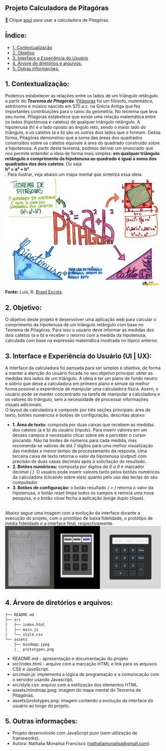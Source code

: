 ## Projeto Calculadora de Pitagóras
 :pushpin:  Clique [aqui](https://nmonalisa.github.io/calculadora-de-Pitagoras/) para usar a calculadora de Pitagóras.

## Índice:
* [1. Contextualização](#1-contextualização)
* [2. Objetivo](#2-objetivo)
* [3. Interface e Experiência do Usuário](#3-UI-UX)
* [4. Árvore de diretórios e arquivos:](#4-árvore-de-diretórios-e-arquivos)
* [5. Outras informações:](#6-outras-informações)


## 1. Contextualização:
Podemos estabelecer as relações entre os lados de um triângulo retângulo a partir do ___Teorema de Pitagorás___. [Pitágoras](https://pt.wikipedia.org/wiki/Pit%C3%A1goras) foi um filósofo, matemático, astrônomo e músico nascido em 570 a.c. na Grécia Antiga que fez importantes contribuições para o ramo da geometria. No teorema que leva seu nome, Pitagorás estabelece que existe uma relação matemática entre os lados (hipotenusa e catetos) de qualquer triângulo retângulo. A hipotenusa (h) é o lado oposto ao ângulo reto, sendo o maior lado do triângulo, e os catetos (a e b) são os outros dois lados que o formam. Dessa forma, Pitagóras demonstrou que a soma das áreas dos quadrados construídos sobre os catetos equivale à area do quadrado construído sobre a hipotenusa. A partir deste teorema, podmos derivar um enunciado que nos permite entender a ideia de forma mais simples: __em qualquer triângulo retângulo o comprimento da hipotenusa ao quadrado é igual a soma dos quadrados dos dois catetos__. Ou seja:<br> __h² = a² + b²__. <br>.
Para ilustrar, veja abaixo um mapa mental que sintetiza essa ideia: <br>
![Mapa mental do Teorema de Pitagórias](assets/mindmap.jpeg)<br>
__Fonte:__ Luis, R. [Brasil Escola](https://brasilescola.uol.com.br/matematica/teorema-pitagoras.htm).


## 2. Objetivo:
O objetivo deste projeto é desenvolver uma aplicação web para calcular o comprimento da hipotenusa de um triângulo retângulo com base no Teorema de Pitagóras. Para isso o usuário deve informar as medidas dos dois catetos (a e b) e receber o retorno com a medida da hipotenusa, calculada com base na expressão matemática mostrada no tópico anterior. 

## 3. Interface e Experiência do Usuário (UI | UX): 
A interface da calculadora foi pensada para ser simples e objetiva, de forma a manter a atenção do usuário focada no seu objetivo principal: obter as medidas dos lados de um triângulo. A ideia é ter um plano de fundo neutro e sóbrio que deixe a calculadora em primeiro plano e simule da melhor forma possível a experiência de manipular uma calculadora física. Assim, o usuário pode se manter concentrado na tarefa de manipular a calculadora e os valores do triângulo, sem a necessidade de processar informações visuais adicionais. <br>
O layout da calculadora é composto por três seções principais: área de texto, botões numéricos e botões de configuração, descritas abaixo: <br>
* __1. Área de texto:__ composta por duas caixas que recebem as medidas dos catetos (a e b) do usuário (_inputs_). Para inserir valores em um desses campos é necessário clicar sobre ele e perceber o cursor piscando. Não há limites de números para cada medida, mas recomenda-se valores de até 7 digítos para uma melhor visualização das medidas e menor tempo de processamento da resposta. Uma terceira caixa de texto retorna o valor da hipotenusa (_output_) com precisão de duas casas decimais após a solicitação do resultado..<br>
* __2. Botões numéricos:__ composta por digítos de _0 a 9_ e marcador decimal _(.)_. O usuário pode inserir valores tanto pelos botões numéricos da calculadora (clicando sobre eles) quanto pelo uso das teclas do seu computador. <br>
* __3. Botões de configuração:__ o botão resultado _( = )_ retorna o valor da hipotenusa, o botão _reset_ limpa todos os campos e reinicia uma nova pesquisa, e o botão _close_ fecha a aplicação (exige duplo clique).<br><br>


Abaixo segue uma imagem com a evolução da interface durante a execução do projeto, com o protótipo de baixa fidelidade, o protótipo de média fidelidade e a interface final, respectivamente.<br>
![Interface do usuário](assets/prototypes.png)<br>


## 4. Árvore de diretórios e arquivos:
```
├── README.md
├── src
|   ├── index.html
│   ├── main.js
│   └── style.css
└── assets
    ├── mindmap.jpeg
    |__ prototypes.png
```
* README.md - apresentação e documentação do projeto
* src/index.html - arquivo com a marcação HTML e link para os arquivos CSS e JavaScript.
* src/main.js: implementa a lógica de programação e a comunicação com o servidor usando Javascript.
* src/style.css: arquivo com a estilização dos elementos HTML.
* assets/mindmap.jpeg: imagem do mapa mental do Teorema de Pitagórias.
* assets/prototypes.png: imagem contendo a evolução da interface do usuário ao longo do projeto.

## 5. Outras informações:
* Projeto desenvolvido com JavaScript puro (sem utilização de frameworks).<br>
* Autora: Nathalia Monalisa Francisco (nathaliamonalisa@gmail.com).
